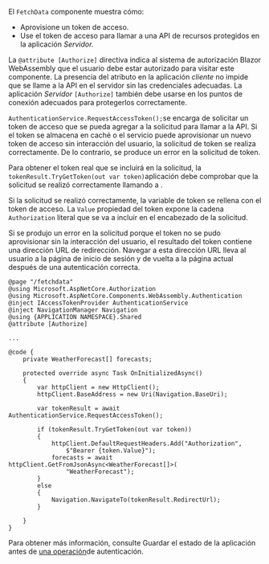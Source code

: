El `FetchData` componente muestra cómo:

* Aprovisione un token de acceso.
* Use el token de acceso para llamar a una API de recursos protegidos en la aplicación *Servidor.*

La `@attribute [Authorize]` directiva indica al sistema de autorización Blazor WebAssembly que el usuario debe estar autorizado para visitar este componente. La presencia del atributo en la aplicación *cliente* no impide que se llame a la API en el servidor sin las credenciales adecuadas. La aplicación *Servidor* `[Authorize]` también debe usarse en los puntos de conexión adecuados para protegerlos correctamente.

`AuthenticationService.RequestAccessToken();`se encarga de solicitar un token de acceso que se pueda agregar a la solicitud para llamar a la API. Si el token se almacena en caché o el servicio puede aprovisionar un nuevo token de acceso sin interacción del usuario, la solicitud de token se realiza correctamente. De lo contrario, se produce un error en la solicitud de token.

Para obtener el token real que se incluirá en la solicitud, la `tokenResult.TryGetToken(out var token)`aplicación debe comprobar que la solicitud se realizó correctamente llamando a . 

Si la solicitud se realizó correctamente, la variable de token se rellena con el token de acceso. La `Value` propiedad del token expone la cadena `Authorization` literal que se va a incluir en el encabezado de la solicitud.

Si se produjo un error en la solicitud porque el token no se pudo aprovisionar sin la interacción del usuario, el resultado del token contiene una dirección URL de redirección. Navegar a esta dirección URL lleva al usuario a la página de inicio de sesión y de vuelta a la página actual después de una autenticación correcta.

```razor
@page "/fetchdata"
@using Microsoft.AspNetCore.Authorization
@using Microsoft.AspNetCore.Components.WebAssembly.Authentication
@inject IAccessTokenProvider AuthenticationService
@inject NavigationManager Navigation
@using {APPLICATION NAMESPACE}.Shared
@attribute [Authorize]

...

@code {
    private WeatherForecast[] forecasts;

    protected override async Task OnInitializedAsync()
    {
        var httpClient = new HttpClient();
        httpClient.BaseAddress = new Uri(Navigation.BaseUri);

        var tokenResult = await AuthenticationService.RequestAccessToken();

        if (tokenResult.TryGetToken(out var token))
        {
            httpClient.DefaultRequestHeaders.Add("Authorization", 
                $"Bearer {token.Value}");
            forecasts = await httpClient.GetFromJsonAsync<WeatherForecast[]>(
                "WeatherForecast");
        }
        else
        {
            Navigation.NavigateTo(tokenResult.RedirectUrl);
        }

    }
}
```

Para obtener más información, consulte Guardar el estado de la aplicación antes de [una operación](xref:security/blazor/webassembly/additional-scenarios#save-app-state-before-an-authentication-operation)de autenticación.
